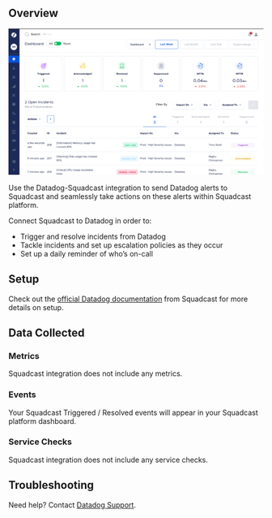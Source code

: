 ## Overview

![Squadcast Dashboard](assets/images/dashboard.png)

Use the Datadog-Squadcast integration to send Datadog alerts to Squadcast and seamlessly take actions on these alerts within Squadcast platform.

Connect Squadcast to Datadog in order to:
- Trigger and resolve incidents from Datadog
- Tackle incidents and set up escalation policies as they occur
- Set up a daily reminder of who’s on-call

## Setup

Check out the [official Datadog documentation](https://support.squadcast.com/docs/datadog) from Squadcast for more details on setup.

## Data Collected
### Metrics

Squadcast integration does not include any metrics.

### Events

Your Squadcast Triggered / Resolved events will appear in your Squadcast platform dashboard.

### Service Checks

Squadcast integration does not include any service checks.

## Troubleshooting
Need help? Contact [Datadog Support](https://docs.datadoghq.com/help/).

